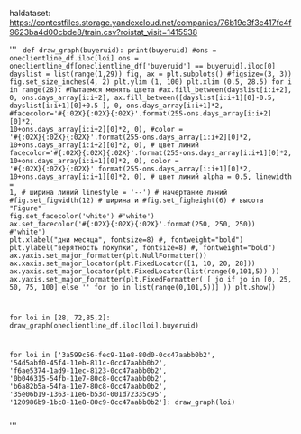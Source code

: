 haldataset:
https://contestfiles.storage.yandexcloud.net/companies/76b19c3f3c417fc4f9623ba4d00cbde8/train.csv?roistat_visit=1415538



'''
<code>
def draw_graph(buyeruid):
    print(buyeruid)
    #ons = oneclientline_df.iloc[loi]
    ons = oneclientline_df[oneclientline_df['buyeruid'] == buyeruid].iloc[0]
    dayslist = list(range(1,29))
    fig, ax = plt.subplots() #figsize=(3, 3))
    fig.set_size_inches(4, 2)
    plt.ylim (1, 100)
    plt.xlim (0.5, 28.5)
    for i in range(28): #Пытаемся менять цвета
        #ax.fill_between(dayslist[i:i+2], 0, ons.days_array[i:i+2],
        ax.fill_between([dayslist[i:i+1][0]-0.5, dayslist[i:i+1][0]+0.5 ], 0, ons.days_array[i:i+1]*2,
                    #facecolor='#{:02X}{:02X}{:02X}'.format(255-ons.days_array[i:i+2][0]*2, 10+ons.days_array[i:i+2][0]*2, 0),
                    #color = '#{:02X}{:02X}{:02X}'.format(255-ons.days_array[i:i+2][0]*2, 10+ons.days_array[i:i+2][0]*2, 0),    #  цвет линий
                    facecolor='#{:02X}{:02X}{:02X}'.format(255-ons.days_array[i:i+1][0]*2, 10+ons.days_array[i:i+1][0]*2, 0),
                    color = '#{:02X}{:02X}{:02X}'.format(255-ons.days_array[i:i+1][0]*2, 10+ons.days_array[i:i+1][0]*2, 0),    #  цвет линий
                    alpha = 0.5,
                    linewidth = 1,      #  ширина линий
                    linestyle = '--')   #  начертание линий
        #fig.set_figwidth(12)    #  ширина и
        #fig.set_figheight(6)    #  высота "Figure"
        fig.set_facecolor('white') #'white')
        ax.set_facecolor('#{:02X}{:02X}{:02X}'.format(250, 250, 250)) #'white')
    plt.xlabel("дни месяца", fontsize=8) #, fontweight="bold")
    plt.ylabel("верятность покупки", fontsize=8) #, fontweight="bold")
    ax.yaxis.set_major_formatter(plt.NullFormatter())
    ax.xaxis.set_major_locator(plt.FixedLocator([1, 10, 20, 28]))
    ax.yaxis.set_major_locator(plt.FixedLocator(list(range(0,101,5))  ))
    ax.yaxis.set_major_formatter(plt.FixedFormatter( [ jo if jo in [0, 25, 50, 75, 100] else '' for jo in list(range(0,101,5))]    ))
    plt.show()
    
for loi in [28, 72,85,2]:
    draw_graph(oneclientline_df.iloc[loi].buyeruid)
    
for loi in ['3a599c56-fec9-11e8-80d0-0cc47aabb0b2',
            '54d5abf0-45f4-11eb-811c-0cc47aabb0b2',
            'f6ae5374-1ad9-11ec-8123-0cc47aabb0b2',
            '0b046315-54fb-11e7-80c8-0cc47aabb0b2',
            'b6a82b5a-54fa-11e7-80c8-0cc47aabb0b2',
            '35e06b19-1363-11e6-b53d-001d72335c95',
            '120986b9-1bc8-11e8-80c9-0cc47aabb0b2']:
    draw_graph(loi)

</code>
'''
